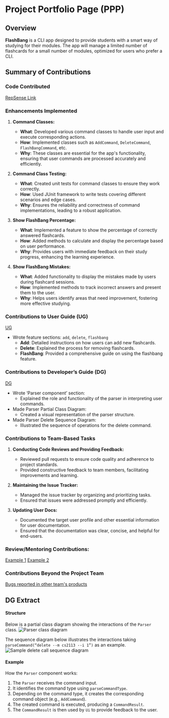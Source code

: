 # Project Portfolio Page (PPP)

## Overview
**FlashBang** is a CLI app designed to provide students with a smart way of studying for their modules. The app will manage a limited number of flashcards for a small number of modules, optimized for users who prefer a CLI.

## Summary of Contributions

### Code Contributed
[RepSense Link](https://nus-cs2113-ay2425s1.github.io/tp-dashboard/?search=raneeng&breakdown=true&sort=groupTitle%20dsc&sortWithin=title&since=2024-09-20&timeframe=commit&mergegroup=&groupSelect=groupByRepos&checkedFileTypes=docs~functional-code~test-code~other)

### Enhancements Implemented
1. **Command Classes:**
    - **What**: Developed various command classes to handle user input and execute corresponding actions.
    - **How**: Implemented classes such as `AddCommand`, `DeleteCommand`, `FlashBangCommand`, etc.
    - **Why**: These classes are essential for the app's functionality, ensuring that user commands are processed accurately and efficiently.

2. **Command Class Testing:**
    - **What**: Created unit tests for command classes to ensure they work correctly.
    - **How**: Used JUnit framework to write tests covering different scenarios and edge cases.
    - **Why**: Ensures the reliability and correctness of command implementations, leading to a robust application.

3. **Show FlashBang Percentage:**
    - **What**: Implemented a feature to show the percentage of correctly answered flashcards.
    - **How**: Added methods to calculate and display the percentage based on user performance.
    - **Why**: Provides users with immediate feedback on their study progress, enhancing the learning experience.

4. **Show FlashBang Mistakes:**
    - **What**: Added functionality to display the mistakes made by users during flashcard sessions.
    - **How**: Implemented methods to track incorrect answers and present them to the user.
    - **Why**: Helps users identify areas that need improvement, fostering more effective studying.

### Contributions to User Guide (UG)
[UG](https://ay2425s1-cs2113-t11-2.github.io/tp/UserGuide.html)
- Wrote feature sections: `add`, `delete`, `flashbang`
    - **Add**: Detailed instructions on how users can add new flashcards.
    - **Delete**: Explained the process for removing flashcards.
    - **FlashBang**: Provided a comprehensive guide on using the flashbang feature.

### Contributions to Developer’s Guide (DG)
[DG](https://ay2425s1-cs2113-t11-2.github.io/tp/DeveloperGuide.html)
- Wrote ‘Parser component’ section:
    - Explained the role and functionality of the parser in interpreting user commands.
- Made Parser Partial Class Diagram:
    - Created a visual representation of the parser structure.
- Made Parser Delete Sequence Diagram:
    - Illustrated the sequence of operations for the delete command.

### Contributions to Team-Based Tasks
1. **Conducting Code Reviews and Providing Feedback:**
    - Reviewed pull requests to ensure code quality and adherence to project standards.
    - Provided constructive feedback to team members, facilitating improvements and learning.

2. **Maintaining the Issue Tracker:**
    - Managed the issue tracker by organizing and prioritizing tasks.
    - Ensured that issues were addressed promptly and efficiently.

3. **Updating User Docs:**
    - Documented the target user profile and other essential information for user documentation.
    - Ensured that the documentation was clear, concise, and helpful for end-users.

### Review/Mentoring Contributions:
[Example 1](https://github.com/AY2425S1-CS2113-T11-2/tp/pull/160)
[Example 2](https://github.com/AY2425S1-CS2113-T11-2/tp/pull/146)

### Contributions Beyond the Project Team
[Bugs reported in other team's products](https://github.com/raneeng/ped/issues)

## DG Extract

#### Structure
Below is a partial class diagram showing the interactions of the `Parser` class.
![Parser class diagram](/../diagrams/ParserPartialClassDiagram.jpg)

The sequence diagram below illustrates the interactions taking `parseCommand(“delete --m cs2113 --i 1”)` as an example.
![Sample delete call sequence diagram](/../diagrams/ParserDeleteSequenceDiagram.png)

#### Example
How the `Parser` component works:
1. The `Parser` receives the command input.
2. It identifies the command type using `parseCommandType`.
3. Depending on the command type, it creates the corresponding command object (e.g., `AddCommand`).
4. The created command is executed, producing a `CommandResult`.
5. The `CommandResult` is then used by `Ui` to provide feedback to the user.

